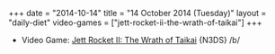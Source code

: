 +++
date = "2014-10-14"
title = "14 October 2014 (Tuesday)"
layout = "daily-diet"
video-games = ["jett-rocket-ii-the-wrath-of-taikai"]
+++

<ul>
<li class="entry Video Game">Video Game: <a href="/video-games/jett-rocket-ii-the-wrath-of-taikai">Jett Rocket II: The Wrath of Taikai</a> {N3DS} /b/</li>
</ul>
